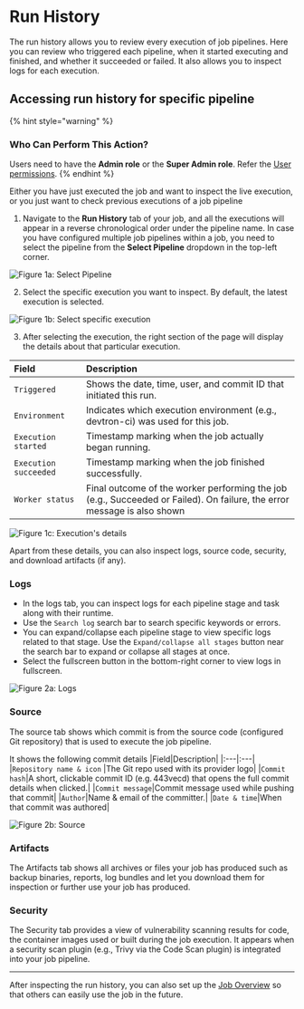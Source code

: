 # Run History

The run history allows you to review every execution of job pipelines. Here you can review who triggered each pipeline, when it started executing and finished, and whether it succeeded or failed. It also allows you to inspect logs for each execution.

## Accessing run history for specific pipeline

{% hint style="warning" %}
### Who Can Perform This Action?
Users need to have the **Admin role** or the **Super Admin role**.
Refer the [User permissions](../global-configurations/authorization/user-access.md#roles-available-for-jobs).
{% endhint %}

Either you have just executed the job and want to inspect the live execution, or you just want to check previous executions of a job pipeline

1. Navigate to the **Run History** tab of your job, and all the executions will appear in a reverse chronological order under the pipeline name. In case you have configured multiple job pipelines within a job, you need to select the pipeline from the **Select Pipeline** dropdown in the top-left corner. 

 ![Figure 1a: Select Pipeline](https://devtron-public-asset.s3.us-east-2.amazonaws.com/images/create-job/run-history.jpg)

2. Select the specific execution you want to inspect. By default, the latest execution is selected.

 ![Figure 1b: Select specific execution](https://devtron-public-asset.s3.us-east-2.amazonaws.com/images/create-job/run-history-select-execution.jpg)

3. After selecting the execution, the right section of the page will display the details about that particular execution.

 |Field|Description|
 |:---|:---|
 |`Triggered`|Shows the date, time, user, and commit ID that initiated this run.|
 |`Environment`|Indicates which execution environment (e.g., devtron-ci) was used for this job.|
 |`Execution started`|Timestamp marking when the job actually began running.|
 |`Execution succeeded`|Timestamp marking when the job finished successfully.|
 |`Worker status`|Final outcome of the worker performing the job (e.g., Succeeded or Failed). On failure, the error message is also shown|

 ![Figure 1c: Execution's details](https://devtron-public-asset.s3.us-east-2.amazonaws.com/images/create-job/run-history-details.jpg)

Apart from these details, you can also inspect logs, source code, security, and download artifacts (if any).

### Logs
 * In the logs tab, you can inspect logs for each pipeline stage and task along with their runtime.
 * Use the `Search log` search bar to search specific keywords or errors.
 * You can expand/collapse each pipeline stage to view specific logs related to that stage. Use the `Expand/collapse all stages` button near the search bar to expand or collapse all stages at once.
 * Select the fullscreen button in the bottom-right corner to view logs in fullscreen.

 ![Figure 2a: Logs](https://devtron-public-asset.s3.us-east-2.amazonaws.com/images/create-job/run-history-logs.jpg)

### Source
 The source tab shows which commit is from the source code (configured Git repository) that is used to execute the job pipeline. 

 It shows the following commit details
 |Field|Description|
 |:---|:---|
 |`Repository name & icon` |The Git repo used with its provider logo|
 |`Commit hash`|A short, clickable commit ID (e.g. 443vecd) that opens the full commit details when clicked.|
 |`Commit message`|Commit message used while pushing that commit|
 |`Author`|Name & email of the committer.|
 |`Date & time`|When that commit was authored|

 ![Figure 2b: Source](https://devtron-public-asset.s3.us-east-2.amazonaws.com/images/create-job/run-history-source.jpg)

### Artifacts

 The Artifacts tab shows all archives or files your job has produced such as backup binaries, reports, log bundles and let you download them for inspection or further use your job has produced.

### Security

 The Security tab provides a view of vulnerability scanning results for code, the container images used or built  during the job execution. It appears when a security scan plugin (e.g., Trivy via the Code Scan plugin) is integrated into your job pipeline.

---

After inspecting the run history, you can also set up the [Job Overview](./overview-job.md) so that others can easily use the job in the future.
